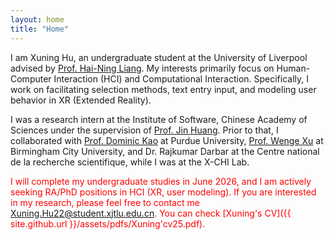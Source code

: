 ```yaml
---
layout: home
title: "Home"
---
```


I am Xuning Hu, an undergraduate student at the University of Liverpool advised by [Prof. Hai-Ning Liang](https://cma.hkust-gz.edu.cn/people/hai-ning-liang/). My interests primarily focus on Human-Computer Interaction (HCI) and Computational Interaction. Specifically, I work on facilitating selection methods, text entry input, and modeling user behavior in XR (Extended Reality).

I was a research intern at the Institute of Software, Chinese Academy of Sciences under the supervision of [Prof. Jin Huang](https://people.ucas.ac.cn/~huangjin). Prior to that, I collaborated with [Prof. Dominic Kao](https://polytechnic.purdue.edu/profile/kaod) at Purdue University, [Prof. Wenge Xu](https://xuwenge.github.io/) at Birmingham City University, and Dr. Rajkumar Darbar at the Centre national de la recherche scientifique, while I was at the X-CHI Lab.

 <span style="color: red;">I will complete my undergraduate studies in June 2026, and I am actively seeking RA/PhD positions in HCI (XR, user modeling). If you are interested in my research, please feel free to contact me Xuning.Hu22@student.xjtlu.edu.cn. You can check [Xuning's CV]({{ site.github.url }}/assets/pdfs/Xuning'cv25.pdf).</span>



